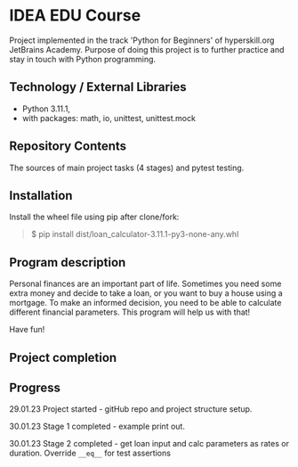 # IDEA EDU Course

Project implemented in the track 'Python for Beginners' of hyperskill.org JetBrains Academy. Purpose of doing this
project is to further practice and stay in touch with Python programming.

## Technology / External Libraries

- Python 3.11.1,
- with packages: math, io, unittest, unittest.mock

## Repository Contents

The sources of main project tasks (4 stages) and pytest testing.

## Installation

Install the wheel file using pip after clone/fork:

> $ pip install dist/loan_calculator-3.11.1-py3-none-any.whl

## Program description

Personal finances are an important part of life. Sometimes you need some extra money and decide to take a loan, or you
want to buy a house using a mortgage. To make an informed decision, you need to be able to calculate different financial
parameters. This program will help us with that!

Have fun!

## Project completion

[//]: # (Project was completed on 08.01.23)

## Progress

29.01.23 Project started - gitHub repo and project structure setup.

30.01.23 Stage 1 completed - example print out.

30.01.23 Stage 2 completed - get loan input and calc parameters as rates or duration. Override `__eq__` for test
assertions
